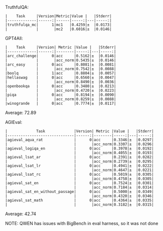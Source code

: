 TruthfulQA:
```hf-causal-experimental (pretrained=Qwen/Qwen-72B,dtype=float16,trust_remote_code=True,use_accelerate=True), limit: None, provide_description: False, num_fewshot: 0, batch_size: 20
|    Task     |Version|Metric|Value |   |Stderr|
|-------------|------:|------|-----:|---|-----:|
|truthfulqa_mc|      1|mc1   |0.4259|±  |0.0173|
|             |       |mc2   |0.6016|±  |0.0146|
```

GPT4All:
```hf-causal-experimental (pretrained=Qwen/Qwen-72B,dtype=float16,trust_remote_code=True,use_accelerate=True), limit: None, provide_description: False, num_fewshot: 0, batch_size: 20
|    Task     |Version| Metric |Value |   |Stderr|
|-------------|------:|--------|-----:|---|-----:|
|arc_challenge|      0|acc     |0.5162|±  |0.0146|
|             |       |acc_norm|0.5435|±  |0.0146|
|arc_easy     |      0|acc     |0.8081|±  |0.0081|
|             |       |acc_norm|0.7542|±  |0.0088|
|boolq        |      1|acc     |0.8804|±  |0.0057|
|hellaswag    |      0|acc     |0.6560|±  |0.0047|
|             |       |acc_norm|0.8490|±  |0.0036|
|openbookqa   |      0|acc     |0.3480|±  |0.0213|
|             |       |acc_norm|0.4720|±  |0.0223|
|piqa         |      0|acc     |0.8194|±  |0.0090|
|             |       |acc_norm|0.8259|±  |0.0088|
|winogrande   |      0|acc     |0.7774|±  |0.0117|
```
Average: 72.89

AGIEval:
```hf-causal-experimental (pretrained=Qwen/Qwen-72B,dtype=float16,trust_remote_code=True,use_accelerate=True), limit: None, provide_description: False, num_fewshot: 0, batch_size: 20
|             Task             |Version| Metric |Value |   |Stderr|
|------------------------------|------:|--------|-----:|---|-----:|
|agieval_aqua_rat              |      0|acc     |0.3346|±  |0.0297|
|                              |       |acc_norm|0.3307|±  |0.0296|
|agieval_logiqa_en             |      0|acc     |0.3978|±  |0.0192|
|                              |       |acc_norm|0.4055|±  |0.0193|
|agieval_lsat_ar               |      0|acc     |0.2391|±  |0.0282|
|                              |       |acc_norm|0.2739|±  |0.0295|
|agieval_lsat_lr               |      0|acc     |0.4941|±  |0.0222|
|                              |       |acc_norm|0.4647|±  |0.0221|
|agieval_lsat_rc               |      0|acc     |0.5019|±  |0.0305|
|                              |       |acc_norm|0.4758|±  |0.0305|
|agieval_sat_en                |      0|acc     |0.7524|±  |0.0301|
|                              |       |acc_norm|0.7184|±  |0.0314|
|agieval_sat_en_without_passage|      0|acc     |0.5000|±  |0.0349|
|                              |       |acc_norm|0.4320|±  |0.0346|
|agieval_sat_math              |      0|acc     |0.4364|±  |0.0335|
|                              |       |acc_norm|0.3182|±  |0.0315|
```
Average: 42.74

NOTE: QWEN has issues with BigBench in eval harness, so it was not done